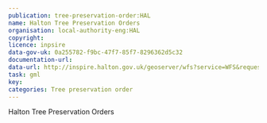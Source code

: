 ```yaml
---
publication: tree-preservation-order:HAL
name: Halton Tree Preservation Orders
organisation: local-authority-eng:HAL
copyright: 
licence: inpsire
data-gov-uk: 0a255782-f9bc-47f7-85f7-8296362d5c32
documentation-url: 
data-url: http://inspire.halton.gov.uk/geoserver/wfs?service=WFS&request=GetFeature&typename=inspire:tree_preservation_orders_polygon&outputFormat=GML2
task: gml
key: 
categories: Tree preservation order
---
```


Halton Tree Preservation Orders
